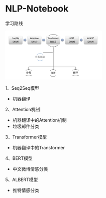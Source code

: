 # NLP-Notebook

学习路线

<img src="img/road_map.png" alt="image-road_map" style="zoom:30%;" />

1、Seq2Seq模型  
- 机器翻译

2、Attention机制  
- 机器翻译中的Attention机制
- 垃圾邮件分类

3、Transformer模型
- 机器翻译中的Transformer

4、BERT模型
- 中文微博情感分类

5、ALBERT模型
- 推特情感分类
